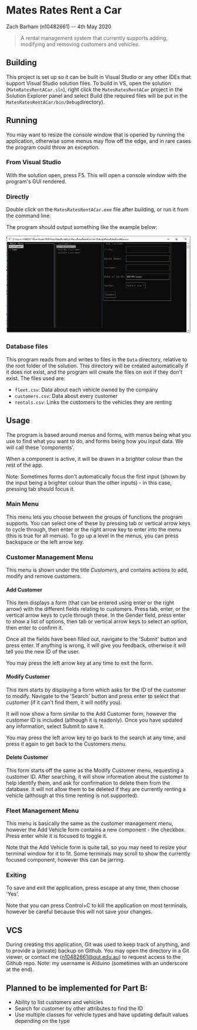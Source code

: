 # Mates Rates Rent a Car

Zach Barham (n10482661) -- 4th May 2020

> A rental management system that currently supports adding, modifying and removing customers and vehicles

## Building

This project is set up so it can be built in Visual Studio or any other IDEs that support Visual Studio solution files. To build in VS, open the solution (`MateRatesRentACar.sln`), right click the `MatesRatesRentACar` project in the Solution Explorer panel and select Build (the required files will be put in the `MatesRatesRentACar/bin/Debug`directory).

## Running

You may want to resize the console window that is opened by running the application, otherwise some menus may flow off the edge, and in rare cases the program could throw an exception.

### From Visual Studio

With the solution open, press F5. This will open a console window with the program's GUI rendered.

### Directly

Double click on the `MatesRatesRentACar.exe` file after building, or run it from the command line.

The program should output something like the example below:

![Screenshot of the initial state](screenshot.png)

### Database files

This program reads from and writes to files in the `Data` directory, relative to the root folder of the solution. This directory will be created automatically if it does not exist, and the program will create the files on exit if they don't exist. The files used are:

- `fleet.csv`: Data about each vehicle owned by the company
- `customers.csv`: Data about every customer
- `rentals.csv`: Links the customers to the vehicles they are renting

## Usage

The program is based around menus and forms, with menus being what you use to find what you want to do, and forms being how you input data. We will call these 'components'.

When a component is active, it will be drawn in a brighter colour than the rest of the app.

Note: Sometimes forms don't automatically focus the first input (shown by the input being a brighter colour than the other inputs) - in this case, pressing tab should focus it.

### Main Menu

This menu lets you choose between the groups of functions the program supports. You can select one of these by pressing tab or vertical arrow keys to cycle through, then enter or the right arrow key to enter into the menu (this is true for all menus). To go up a level in the menus, you can press backspace or the left arrow key.

### Customer Management Menu

This menu is shown under the title _Customers_, and contains actions to add, modify and remove customers.

#### Add Customer

This item displays a form (that can be entered using enter or the right arrow) with the different fields relating to customers. Press tab, enter, or the vertical arrow keys to cycle through these. In the Gender field, press enter to show a list of options, then tab or vertical arrow keys to select an option, then enter to confirm it.

Once all the fields have been filled out, navigate to the 'Submit' button and press enter. If anything is wrong, it will give you feedback, otherwise it will tell you the new ID of the user.

You may press the left arrow key at any time to exit the form.

#### Modify Customer

This item starts by displaying a form which asks for the ID of the customer to modify. Navigate to the 'Search' button and press enter to select that customer (if it can't find them, it will notify you).

It will now show a form similar to the Add Customer form, however the customer ID is included (although it is readonly). Once you have updated any information, select Submit to save it.

You may press the left arrow key to go back to the search at any time, and press it again to get back to the Customers menu.

#### Delete Customer

This form starts off the same as the Modify Customer menu, requesting a customer ID. After searching, it will show information about the customer to help identify them, and ask for confirmation to delete them from the database. It will not allow them to be deleted if they are currently renting a vehicle (although at this time renting is not supported).

### Fleet Management Menu

This menu is basically the same as the customer management menu, however the Add Vehicle form contains a new component - the checkbox. Press enter while it is focused to toggle it.

Note that the Add Vehicle form is quite tall, so you may need to resize your terminal window for it to fit. Some terminals may scroll to show the currently focused component, however this can be jarring.

### Exiting

To save and exit the application, press escape at any time, then choose 'Yes'.

Note that you can press Control+C to kill the application on most terminals, however be careful because this will not save your changes.

## VCS

During creating this application, Git was used to keep track of anything, and to provide a (private) backup on Github. You may open the directory in a Git viewer, or contact me (n10482661@qut.edu.au) to request access to the Github repo. Note: my username is Alduino (sometimes with an underscore at the end).



## Planned to be implemented for Part B:

- Ability to list customers and vehicles
- Search for customer by other attributes to find the ID
- Use multiple classes for vehicle types and have updating default values depending on the type